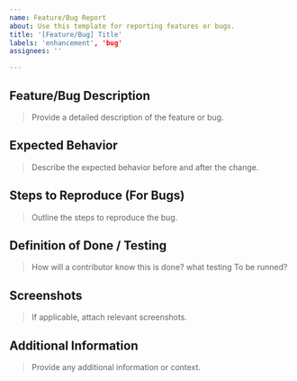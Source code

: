 ```yaml
---
name: Feature/Bug Report
about: Use this template for reporting features or bugs.
title: '[Feature/Bug] Title'
labels: 'enhancement', 'bug'
assignees: ''

---
```


<!--
⚠️ Please fill out the entire template. Failing to do so will result in automatic closure.
📺 Video reference: link_to_brad_video
-->

## Feature/Bug Description
> Provide a detailed description of the feature or bug.

## Expected Behavior
> Describe the expected behavior before and after the change.

## Steps to Reproduce (For Bugs)
> Outline the steps to reproduce the bug.

## Definition of Done / Testing
> How will a contributor know this is done? what testing To be runned?

## Screenshots
> If applicable, attach relevant screenshots.

## Additional Information
> Provide any additional information or context.
